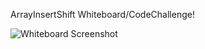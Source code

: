 ArrayInsertShift Whiteboard/CodeChallenge!

![Whiteboard Screenshot](../../../Assests/ArrayInsertShift.jpg)
